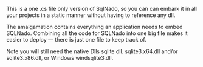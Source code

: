 This is a one .cs file only version of SqlNado, so you can can embark it in all your projects in a static manner without having to reference any dll.

The amalgamation contains everything an application needs to embed SQLNado. Combining all the code for SQLNado into one big file makes it easier to deploy — there is just one file to keep track of.

Note you will still need the native Dlls sqlite dll. sqlite3.x64.dll and/or sqlite3.x86.dll, or Windows windsqlite3.dll.
